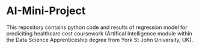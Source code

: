 # AI-Mini-Project
This repository contains python code and results of regression model for prediciting healthcare cost coursework (Artifical Intelligence module within the Data Science Apprenticeship degree from York St John University, UK).
